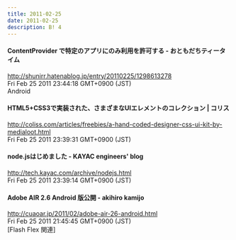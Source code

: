 ```yaml
---
title: 2011-02-25
date: 2011-02-25
description: B! 4
---
```


#### ContentProvider で特定のアプリにのみ利用を許可する - おともだちティータイム
http://shunirr.hatenablog.jp/entry/20110225/1298613278<br>
Fri Feb 25 2011 23:44:18 GMT+0900 (JST)<br>
Android


####   HTML5+CSS3で実装された、さまざまなUIエレメントのコレクション | コリス
http://coliss.com/articles/freebies/a-hand-coded-designer-css-ui-kit-by-medialoot.html<br>
Fri Feb 25 2011 23:39:31 GMT+0900 (JST)<br>


#### node.jsはじめました - KAYAC engineers' blog
http://tech.kayac.com/archive/nodejs.html<br>
Fri Feb 25 2011 23:39:14 GMT+0900 (JST)<br>


#### Adobe AIR 2.6 Android 版公開 - akihiro kamijo
http://cuaoar.jp/2011/02/adobe-air-26-android.html<br>
Fri Feb 25 2011 21:45:45 GMT+0900 (JST)<br>
[Flash Flex 関連]


